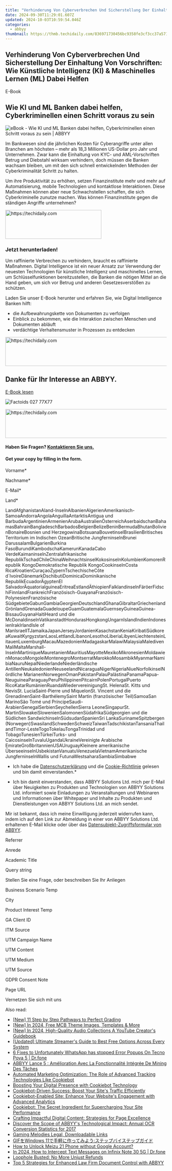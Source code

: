 ```yaml
---
title: "Verhinderung Von Cyberverbrechen Und Sicherstellung Der Einhaltung Von Vorschriften: Wie Künstliche Intelligenz (KI) & Maschinelles Lernen (ML) Dabei Helfen"
date: 2024-09-30T11:29:01.607Z
updated: 2024-10-03T10:59:54.046Z
categories:
  - abbyy
thumbnail: https://thmb.techidaily.com/836971730456bc9358fe3cf3cc37a571dba17728e808122dfec490930e9df565.jpg
---
```


## Verhinderung Von Cyberverbrechen Und Sicherstellung Der Einhaltung Von Vorschriften: Wie Künstliche Intelligenz (KI) & Maschinelles Lernen (ML) Dabei Helfen

E-Book

## Wie KI und ML Banken dabei helfen, Cyberkriminellen einen Schritt voraus zu sein

![eBook - Wie KI und ML Banken dabei helfen, Cyberkriminellen einen Schritt voraus zu sein | ABBYY](https://static1.abbyy.com/abbyycommedia/32232/01b-banking-on-intelligence-de-360x232.jpg)

Im Bankwesen sind die jährlichen Kosten für Cyberangriffe unter allen Branchen am höchsten – mehr als 18,3 Millionen US-Dollar pro Jahr und Unternehmen. Zwar kann die Einhaltung von KYC- und AML-Vorschriften Betrug und Diebstahl wirksam verhindern, doch müssen die Banken wachsam bleiben, um mit den sich schnell entwickelnden Methoden der Cyberkriminalität Schritt zu halten.

Um ihre Produktivität zu erhöhen, setzen Finanzinstitute mehr und mehr auf Automatisierung, mobile Technologien und kontaktlose Interaktionen. Diese Maßnahmen können aber neue Schwachstellen schaffen, die sich Cyberkriminelle zunutze machen. Was können Finanzinstitute gegen die ständigen Angriffe unternehmen?

<!-- affiliate ads begin -->
<a href="https://aligracehair.sjv.io/c/5597632/2047346/19272" target="_top" id="2047346">
  <img src="//a.impactradius-go.com/display-ad/19272-2047346" border="0" alt="https://techidaily.com" width="300" height="90"/>
</a>
<img height="0" width="0" src="https://aligracehair.sjv.io/i/5597632/2047346/19272" style="position:absolute;visibility:hidden;" border="0" />
<!-- affiliate ads end -->

### Jetzt herunterladen!

Um raffinierte Verbrechen zu verhindern, braucht es raffinierte Maßnahmen. Digital Intelligence ist ein neuer Ansatz zur Verwendung der neuesten Technologien für künstliche Intelligenz und maschinelles Lernen, um Schlüsselfunktionen bereitzustellen, die Banken die nötigen Mittel an die Hand geben, um sich vor Betrug und anderen Gesetzesverstößen zu schützen.

Laden Sie unser E-Book herunter und erfahren Sie, wie Digital Intelligence Banken hilft:

* die Aufbewahrungskette von Dokumenten zu verfolgen
* Einblick zu bekommen, wie die Interaktion zwischen Menschen und Dokumenten abläuft
* verdächtige Verhaltensmuster in Prozessen zu entdecken

<!-- affiliate ads begin -->
<a href="https://appsumo.8odi.net/c/5597632/2075482/7443" target="_top" id="2075482">
  <img src="//a.impactradius-go.com/display-ad/7443-2075482" border="0" alt="https://techidaily.com" width="728" height="90"/>
</a>
<img height="0" width="0" src="https://appsumo.8odi.net/i/5597632/2075482/7443" style="position:absolute;visibility:hidden;" border="0" />
<!-- affiliate ads end -->

## Danke für Ihr Interesse an ABBYY.

[E-Book lesen](https://digital.abbyy.com/hubfs/content/ebook-financialservices-banking-on-intelligence-de.pdf "E-Book lesen") 

![Factoids 027 77X77](https://static4.abbyy.com/abbyycommedia/31652/factoids-027-77x77.svg)

<!-- affiliate ads begin -->
<a href="https://aligracehair.sjv.io/c/5597632/2135375/19272" target="_top" id="2135375">
  <img src="//a.impactradius-go.com/display-ad/19272-2135375" border="0" alt="https://techidaily.com" width="728" height="90"/>
</a>
<img height="0" width="0" src="https://aligracehair.sjv.io/i/5597632/2135375/19272" style="position:absolute;visibility:hidden;" border="0" />
<!-- affiliate ads end -->

#### Haben Sie Fragen? [Kontaktieren Sie uns.](https://tools.techidaily.com/abbyy/products/)

#### Get your copy by filling in the form.

Vorname\*

Nachname\*

E-Mail\*

Land\*

LandAfghanistanAland-InselnAlbanienAlgerienAmerikanisch-SamoaAndorraAngolaAnguillaAntarktisAntigua und BarbudaArgentinienArmenienArubaAustralienÖsterreichAserbaidschanBahamasBahrainBangladeschBarbadosBelgienBelizeBeninBermudaBhutanBolivienBonaireBosnien und HerzegowinaBotsuanaBouvetinselBrasilienBritisches Territorium im Indischen OzeanBritische JungferninselnBrunei DarussalamBulgarienBurkina FasoBurundiKambodschaKamerunKanadaCabo VerdeKaimaninselnZentralafrikanische RepublikTschadChileChinaWeihnachtsinselKokosinselnKolumbienKomorenRepublik KongoDemokratische Republik KongoCookinselnCosta RicaKroatienCuraçaoZypernTschechischeCôte d\`IvoireDänemarkDschibutiDominicaDominikanische RepublikEcuadorÄgyptenEl SalvadorÄquatorialguineaEritreaEstlandÄthiopienFalklandinselnFäröerFidschiFinnlandFrankreichFranzösisch-GuayanaFranzösisch-PolynesienFranzösische SüdgebieteGabunGambiaGeorgienDeutschlandGhanaGibraltarGriechenlandGrönlandGrenadaGuadeloupeGuamGuatemalaGuernseyGuineaGuinea-BissauGuyanaHaitiHeard und die McDonaldinselnVatikanstadtHondurasHongkongUngarnIslandIndienIndonesienIrakIrlandIsle of ManIsraelITJamaikaJapanJerseyJordanienKasachstanKeniaKiribatiSüdkoreaKuwaitKyrgyzstanLaosLettlandLibanonLesothoLiberiaLibyenLiechtensteinLitauenLuxemburgMacauMazedonienMadagaskarMalawiMalaysiaMaledivenMaliMaltaMarshall-InselnMartiniqueMauretanienMauritiusMayotteMexikoMikronesienMoldawienMonacoMongoleiMontenegroMontserratMarokkoMosambikMyanmarNamibiaNauruNepalNiederlandeNiederländische AntillenNeukaledonienNeuseelandNicaraguaNigerNigeriaNiueNorfolkinselNördliche MarianenNorwegenOmanPakistanPalauPalästinaPanamaPapua-NeuguineaParaguayPeruPhilippinenPitcairnPolenPortugalPuerto RicoKatarRumänienRuandaWiedervereinigungSt. HelenaSt. Kitts und NevisSt. LuciaSaint-Pierre und MiquelonSt. Vincent und die GrenadinenSaint-BarthélemySaint Martin (französischer Teil)SamoaSan MarinoSão Tomé und PríncipeSaudi-ArabienSenegalSerbienSeychellenSierra LeoneSingapurSt. MartinSlowakeiSlowenienSalomonenSüdafrikaSüdgeorgien und die Südlichen SandwichinselnSüdsudanSpanienSri LankaSurinameSpitzbergen (Norwegen)SwasilandSchwedenSchweizTaiwanTadschikistanTansaniaThailandTimor-LesteTogoTokelauTongaTrinidad und TobagoTunesienTürkeiTurks- und CaicosinselnTuvaluUgandaUkraineVereinigte Arabische EmirateGroßbritannienUSAUruguayKleinere amerikanische ÜberseeinselnUsbekistanVanuatuVenezuelaVietnamAmerikanische JungferninselnWallis und FutunaWestsaharaSambiaSimbabwe

* Ich habe die [Datenschutzerklärung](https://tools.techidaily.com/abbyy/products/) und die [Cookie-Richtlinie](https://tools.techidaily.com/abbyy/products/) gelesen und bin damit einverstanden.\*

* Ich bin damit einverstanden, dass ABBYY Solutions Ltd. mich per E-Mail über Neuigkeiten zu Produkten und Technologien von ABBYY Solutions Ltd. informiert sowie Einladungen zu Veranstaltungen und Webinaren und Informationen über Whitepaper und Inhalte zu Produkten und Dienstleistungen von ABBYY Solutions Ltd. an mich sendet.  
    
Mir ist bekannt, dass ich meine Einwilligung jederzeit widerrufen kann, indem ich auf den Link zur Abmeldung in einer von ABBYY Solutions Ltd. erhaltenen E-Mail klicke oder über das [Datensubjekt-Zugriffsformular von ABBYY](https://tools.techidaily.com/abbyy/products/).

Referrer

Anrede

Academic Title

Query string

Stellen Sie eine Frage, oder beschreiben Sie Ihr Anliegen

Business Scenario Temp

City

Product Interest Temp

GA Client ID

ITM Source

UTM Campaign Name

UTM Content

UTM Medium

UTM Source

GDPR Consent Note

Page URL

Vernetzen Sie sich mit uns

<ins class="adsbygoogle"
     style="display:block"
     data-ad-format="autorelaxed"
     data-ad-client="ca-pub-7571918770474297"
     data-ad-slot="1223367746"></ins>

<ins class="adsbygoogle"
     style="display:block"
     data-ad-client="ca-pub-7571918770474297"
     data-ad-slot="8358498916"
     data-ad-format="auto"
     data-full-width-responsive="true"></ins>

<span class="atpl-alsoreadstyle">Also read:</span>
<div><ul>
<li><a href="https://article-posts.techidaily.com/new-11-step-by-step-pathways-to-perfect-grading/"><u>[New] 11 Step by Step Pathways to Perfect Grading</u></a></li>
<li><a href="https://eaxpv-info.techidaily.com/new-in-2024-free-mcb-theme-images-templates-and-more/"><u>[New] In 2024, Free MCB Theme Images, Templates & More</u></a></li>
<li><a href="https://youtube-blog.techidaily.com/n-2024-high-quality-audio-collections-a-youtube-creators-guidebook/"><u>[New] In 2024, High-Quality Audio Collections A YouTube Creator's Guidebook</u></a></li>
<li><a href="https://some-skills.techidaily.com/updated-ultimate-streamers-guide-to-best-free-options-across-every-system/"><u>[Updated] Ultimate Streamer's Guide to Best Free Options Across Every System</u></a></li>
<li><a href="https://howto.techidaily.com/6-fixes-to-unfortunately-whatsapp-has-stopped-error-popups-on-tecno-pova-5-drfone-by-drfone-fix-android-problems-fix-android-problems/"><u>6 Fixes to Unfortunately WhatsApp has stopped Error Popups On Tecno Pova 5 | Dr.fone</u></a></li>
<li><a href="https://solve-hot.techidaily.com/abbyy-lance-5-amelioration-avec-la-fonctionnalite-integree-de-mining-des-taches/"><u>ABBYY Lance 5 : Amélioration Avec La Fonctionnalité Intégrée De Mining Des Tâches</u></a></li>
<li><a href="https://solve-hot.techidaily.com/automated-marketing-optimization-the-role-of-advanced-tracking-technologies-like-cookiebot/"><u>Automated Marketing Optimization: The Role of Advanced Tracking Technologies Like Cookiebot</u></a></li>
<li><a href="https://solve-hot.techidaily.com/boosting-your-digital-presence-with-cookiebot-technology/"><u>Boosting Your Digital Presence with Cookiebot Technology</u></a></li>
<li><a href="https://solve-hot.techidaily.com/cookiebot-driven-success-boost-your-sites-traffic-efficiently/"><u>Cookiebot-Driven Success: Boost Your Site's Traffic Efficiently</u></a></li>
<li><a href="https://solve-hot.techidaily.com/cookiebot-enabled-site-enhance-your-websites-engagement-with-advanced-analytics/"><u>Cookiebot-Enabled Site: Enhance Your Website's Engagement with Advanced Analytics</u></a></li>
<li><a href="https://solve-hot.techidaily.com/cookiebot-the-secret-ingredient-for-supercharging-your-site-performance/"><u>Cookiebot: The Secret Ingredient for Supercharging Your Site Performance</u></a></li>
<li><a href="https://solve-hot.techidaily.com/crafting-impactful-digital-content-strategies-for-page-excellence/"><u>Crafting Impactful Digital Content: Strategies for Page Excellence</u></a></li>
<li><a href="https://solve-hot.techidaily.com/discover-the-scope-of-abbyys-technological-impact-annual-ocr-conversion-statistics-for-2017/"><u>Discover the Scope of ABBYY's Technological Impact: Annual OCR Conversion Statistics for 2017</u></a></li>
<li><a href="https://vp-tips.techidaily.com/gaming-melodies-legal-downloadable-links/"><u>Gaming Melodies Legal, Downloadable Links</u></a></li>
<li><a href="https://video-capture.techidaily.com/1726027968176-gifwindows-11/"><u>GIFをWindows 11で手軽に作ってみよう:ステップバイステップガイド</u></a></li>
<li><a href="https://android-unlock.techidaily.com/how-to-unlock-meizu-21-phone-without-google-account-by-drfone-android/"><u>How to Unlock Meizu 21 Phone without Google Account?</u></a></li>
<li><a href="https://android-location-track.techidaily.com/in-2024-how-to-intercept-text-messages-on-infinix-note-30-5g-drfone-by-drfone-virtual-android/"><u>In 2024, How to Intercept Text Messages on Infinix Note 30 5G | Dr.fone</u></a></li>
<li><a href="https://games-able.techidaily.com/loophole-busted-no-more-unjust-refunds/"><u>Loophole Busted: No More Unjust Refunds</u></a></li>
<li><a href="https://solve-hot.techidaily.com/top-5-strategies-for-enhanced-law-firm-document-control-with-abbyy/"><u>Top 5 Strategies for Enhanced Law Firm Document Control with ABBYY</u></a></li>
</ul></div>

